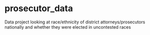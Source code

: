 # prosecutor_data
Data project looking at race/ethnicity of district attorneys/prosecutors nationally and whether they were elected in uncontested races
